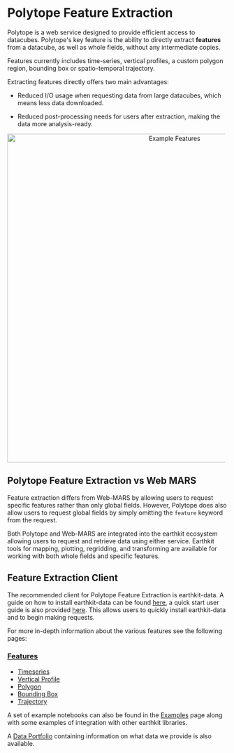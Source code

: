 # Polytope Feature Extraction

Polytope is a web service designed to provide efficient access to datacubes. Polytope's key feature is the ability to directly extract **features** from a datacube, as well as whole fields, without any intermediate copies.

Features currently includes time-series, vertical profiles, a custom polygon region, bounding box or spatio-temporal trajectory.

Extracting features directly offers two main advantages:

- Reduced I/O usage when requesting data from large datacubes, which means less data downloaded.

- Reduced post-processing needs for users after extraction, making the data more analysis-ready.

<div style="text-align:center">
<p style="float: middle; margin: 0 5px 0 0px;">
    <img src="../../images/polytope_feature.png" alt="Example Features" width="750"/>
</p>
</div>

## Polytope Feature Extraction vs Web MARS

Feature extraction differs from Web-MARS by allowing users to request specific features rather than only global fields. However, Polytope does also allow users to request global fields by simply omitting the `feature` keyword from the request. 

Both Polytope and Web-MARS are integrated into the earthkit ecosystem allowing users to request and retrieve data using either service. Earthkit tools for mapping, plotting, regridding, and transforming are available for working with both whole fields and specific features.

## Feature Extraction Client

The recommended client for Polytope Feature Extraction is earthkit-data. A guide on how to install earthkit-data can be found <a href="../Installation">here</a>, a quick start user guide is also provided <a href="../Quick_Start">here</a>. This allows users to quickly install earthkit-data and to begin making requests.

For more in-depth information about the various features see the following pages:

### <a href="../Features/feature">Features</a>
  - <a href="../Features/timeseries">Timeseries</a>
  - <a href="../Features/vertical_profile">Vertical Profile</a>
  - <a href="../Features/polygon">Polygon</a>
  - <a href="../Features/boundingbox">Bounding Box</a>
  - <a href="../Features/trajectory">Trajectory</a>

<!-- A design document on the general principles of how requests can be generated can also be found <a href="../Design_Doc">here</a>. -->

A set of example notebooks can also be found in the <a href="../Examples/index">Examples</a> page along with some examples of integration with other earthkit libraries.

A <a href="../Data_Portfolio">Data Portfolio</a> containing information on what data we provide is also available.
